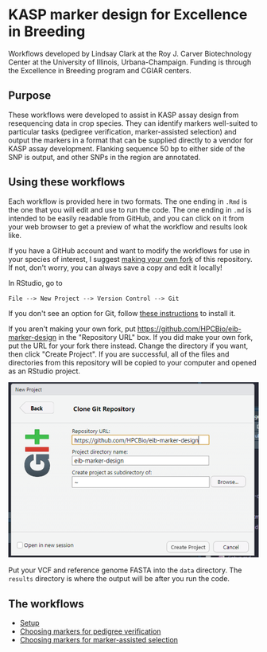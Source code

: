 # KASP marker design for Excellence in Breeding

Workflows developed by Lindsay Clark at the Roy J. Carver Biotechnology Center
at the University of Illinois, Urbana-Champaign. Funding is through the
Excellence in Breeding program and CGIAR centers.

## Purpose

These workflows were developed to assist in KASP assay design from resequencing
data in crop species.  They can identify markers well-suited to particular tasks
(pedigree verification, marker-assisted selection) and output the markers in
a format that can be supplied directly to a vendor for KASP assay development.
Flanking sequence 50 bp to either side of the SNP is output, and other SNPs in
the region are annotated.

## Using these workflows

Each workflow is provided here in two formats.  The one ending in `.Rmd` is the
one that you will edit and use to run the code.  The one ending in `.md` is
intended to be easily readable from GitHub, and you can click on it from your
web browser to get a preview of what the workflow and results look like.

If you have a GitHub account and want to modify the workflows for use in your
species of interest, I suggest
[making your own fork](https://docs.github.com/en/github/getting-started-with-github/fork-a-repo)
of this repository.  If not,
don't worry, you can always save a copy and edit it locally!

In RStudio, go to

```
File --> New Project --> Version Control --> Git
```

If you don't see an option for Git, follow
[these instructions](https://support.rstudio.com/hc/en-us/articles/200532077?version=1.2.1335&mode=desktop)
to install it.

If you aren't making your own fork, put https://github.com/HPCBio/eib-marker-design in
the "Repository URL" box.  If you did make your own fork, put the URL for your
fork there instead.  Change the directory if you want, then click "Create Project".
If you are successful, all of the files and directories from this repository will
be copied to your computer and opened as an RStudio project.

![Screenshot from RStudio](images/clone_git.PNG)

Put your VCF and reference genome FASTA into the `data` directory.  The `results`
directory is where the output will be after you run the code.

## The workflows

* [Setup](Setup.md)
* [Choosing markers for pedigree verification](Pedigree_verification.md)
* [Choosing markers for marker-assisted selection](Marker_assisted_selection.md)
